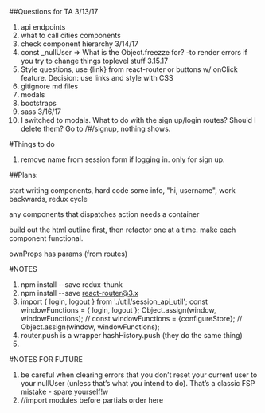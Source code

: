 ##Questions for TA
3/13/17
1. api endpoints
2. what to call cities components
3. check component hierarchy
3/14/17
1. const _nullUser => What is the Object.freezze for?
  -to render errors if you try to change things toplevel stuff
3.15.17
1. Style questions, use {link} from react-router or buttons w/ onClick feature. Decision: use links and style with CSS
2. gitignore md files
2. modals
3. bootstraps
4. sass
3/16/17
1. I switched to modals. What to do with the sign up/login routes? Should I delete them? Go to /#/signup, nothing shows. 

#Things to do
1. remove name from session form if logging in. only for sign up.

##Plans:

start writing components, hard code some info, "hi, username", work backwards, redux cycle

any components that dispatches action needs a container

build out the html outline first, then refactor one at a time. make each component functional. 

ownProps has params (from routes)



#NOTES
1. npm install --save redux-thunk
2. npm install --save react-router@3.x
3. import { login, logout } from './util/session_api_util';
  const windowFunctions = { login, logout };
  Object.assign(window, windowFunctions);
  // const windowFunctions = {configureStore};
// Object.assign(window, windowFunctions);
4. router.push is a wrapper hashHistory.push (they do the same thing)
5. 


#NOTES FOR FUTURE
1. be careful when clearing errors that you don’t reset your current user to your nullUser (unless that’s what you intend to do).  That’s a classic FSP mistake - spare yourself!w
3. //import modules before partials 
order here